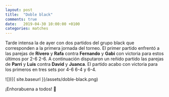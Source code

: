 ```yaml
---
layout: post
title:  "Doble black"
comments: true
date:   2019-04-30 10:00:00 +0100
categories: matches
---
```


Tarde intensa la de ayer con dos partidos del grupo black que corresponden a la primera jornada del torneo. El primer partido enfrentó a las parejas de **Rivero** y **Rafa** contra **Fernando** y **Gabi** con victoria para estos últimos por 2-6 2-6. A continuación disputaron un reñido partido las parejas de **Parri** y **Luis** contra **David** y **Juanca**. El partido acabo con victoria para los primeros en tres sets por 4-6 6-4 y 6-4.

![]({{ site.baseurl }}/assets/doble-black.png)

¡Enhorabuena a todos! 🍻
